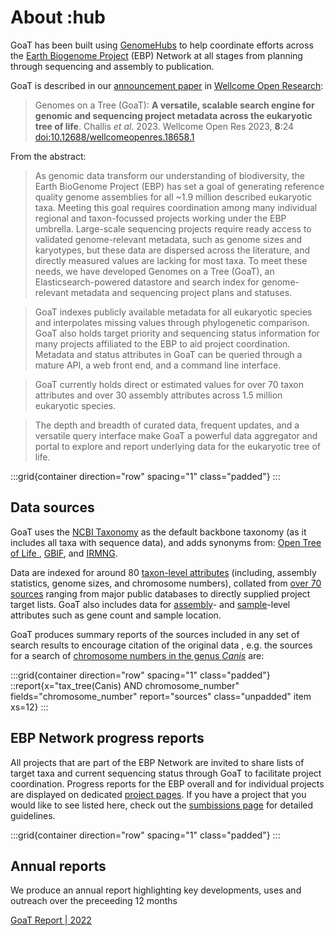 <!--
Content to display at /about
-->

# About :hub

GoaT has been built using [GenomeHubs](https://github.com/genomehubs/genomehubs) to help coordinate efforts across the [Earth Biogenome Project](https://www.earthbiogenome.org) (EBP) Network at all stages from planning through sequencing and assembly to publication.

GoaT is described in our [announcement paper](https://wellcomeopenresearch.org/articles/8-24) in [Wellcome Open Research](https://wellcomeopenresearch.org):

> Genomes on a Tree (GoaT): **A versatile, scalable search engine for genomic and sequencing project metadata across the eukaryotic tree of life**. Challis _et al._ 2023. Wellcome Open Res 2023, **8**:24 [doi:10.12688/wellcomeopenres.18658.1](https://doi.org/10.12688/wellcomeopenres.18658.1)

From the abstract:

> As genomic data transform our understanding of biodiversity, the Earth BioGenome Project (EBP) has set a goal of generating reference quality genome assemblies for all ~1.9 million described eukaryotic taxa. Meeting this goal requires coordination among many individual regional and taxon-focussed projects working under the EBP umbrella. Large-scale sequencing projects require ready access to validated genome-relevant metadata, such as genome sizes and karyotypes, but these data are dispersed across the literature, and directly measured values are lacking for most taxa. To meet these needs, we have developed Genomes on a Tree (GoaT), an Elasticsearch-powered datastore and search index for genome-relevant metadata and sequencing project plans and statuses.

> GoaT indexes publicly available metadata for all eukaryotic species and interpolates missing values through phylogenetic comparison. GoaT also holds target priority and sequencing status information for many projects affiliated to the EBP to aid project coordination. Metadata and status attributes in GoaT can be queried through a mature API, a web front end, and a command line interface.

> GoaT currently holds direct or estimated values for over 70 taxon attributes and over 30 assembly attributes across 1.5 million eukaryotic species.

> The depth and breadth of curated data, frequent updates, and a versatile query interface make GoaT a powerful data aggregator and portal to explore and report underlying data for the eukaryotic tree of life.

:::grid{container direction="row" spacing="1" class="padded"}
:::

## Data sources

GoaT uses the [NCBI Taxonomy](https://www.ncbi.nlm.nih.gov/taxonomy) as the default backbone taxonomy (as it includes all taxa with sequence data), and adds synonyms from: [Open Tree of Life ](https://tree.opentreeoflife.org/opentree/opentree13.4@ott304358/Eukaryota), [GBIF](https://www.gbif.org/species/search), and [IRMNG](https://www.irmng.org/index.php).

Data are indexed for around 80 [taxon-level attributes](/types) (including, assembly statistics, genome sizes, and chromosome numbers), collated from [over 70 sources](/sources) ranging from major public databases to directly supplied project target lists. GoaT also includes data for [assembly](/types?result=assembly)- and [sample](/types?result=sample)-level attributes such as gene count and sample location.

GoaT produces summary reports of the sources included in any set of search results to encourage citation of the original data , e.g. the sources for a search of [chromosome numbers in the genus _Canis_](/search?query=tax_tree%28Canis%29%20AND%20chromosome_number&result=taxon&includeEstimates=false&summaryValues=count&taxonomy=ncbi&offset=0&fields=chromosome_number&names=&ranks=&report=sources) are:

:::grid{container direction="row" spacing="1" class="padded"}
::report{x="tax_tree(Canis) AND chromosome_number" fields="chromosome_number" report="sources" class="unpadded" item xs=12}
:::

## EBP Network progress reports

All projects that are part of the EBP Network are invited to share lists of target taxa and current sequencing status through GoaT to facilitate project coordination. Progress reports for the EBP overall and for individual projects are displayed on dedicated [project pages](/projects). If you have a project that you would like to see listed here, check out the [sumbissions page](/submissions) for detailed guidelines.

:::grid{container direction="row" spacing="1" class="padded"}
:::

## Annual reports

We produce an annual report highlighting key developments, uses and outreach over the preceeding 12 months

[GoaT Report | 2022](https://docs.google.com/document/d/1sUhMCZQUuQ8vYhTqrsbKEpB4lpZfpPPr5jDYFuIWPe8/edit#heading=h.j5pprs5ge9pk)

